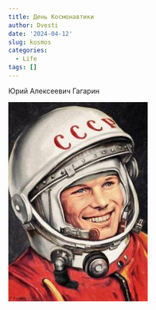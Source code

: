 ```yaml
---
title: День Космонавтики
author: Dvesti
date: '2024-04-12'
slug: kosmos
categories:
  - Life
tags: []
---
```


Юрий Алексеевич Гагарин 

![Гагарин](gagarin.jpg)  

